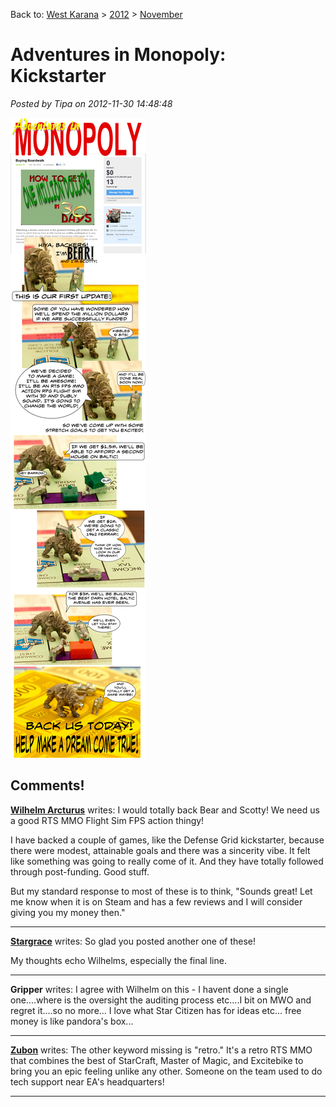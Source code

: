 Back to: [West Karana](/posts/westkarana.md) > [2012](/posts/2012/westkarana.md) > [November](./westkarana.md)
# Adventures in Monopoly: Kickstarter

*Posted by Tipa on 2012-11-30 14:48:48*

[![](../../../uploads/2012/11/aimkick.png "Kickstarter in Monopoly")](../../../uploads/2012/11/aimkick.png)


## Comments!

**[Wilhelm Arcturus](http://tagn.wordpress.com/)** writes: I would totally back Bear and Scotty! We need us a good RTS MMO Flight Sim FPS action thingy!

I have backed a couple of games, like the Defense Grid kickstarter, because there were modest, attainable goals and there was a sincerity vibe. It felt like something was going to really come of it. And they have totally followed through post-funding. Good stuff.

But my standard response to most of these is to think, "Sounds great! Let me know when it is on Steam and has a few reviews and I will consider giving you my money then."

---

**[Stargrace](http://mmoquests.com)** writes: So glad you posted another one of these! 

My thoughts echo Wilhelms, especially the final line.

---

**Gripper** writes: I agree with Wilhelm on this - I havent done a single one....where is the oversight the auditing process etc....I bit on MWO and regret it....so no more... I love what Star Citizen has for ideas etc... free money is like pandora's box...

---

**[Zubon](http://www.killtenrats.com)** writes: The other keyword missing is "retro." It's a retro RTS MMO that combines the best of StarCraft, Master of Magic, and Excitebike to bring you an epic feeling unlike any other. Someone on the team used to do tech support near EA's headquarters!

---


